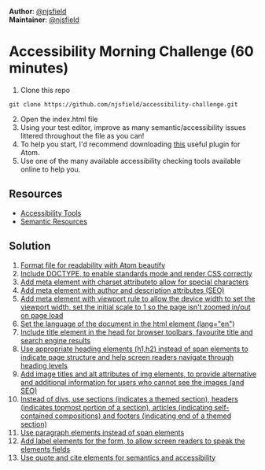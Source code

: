 **Author**: [@njsfield](https://github.com/njsfield)  
**Maintainer**: [@njsfield](https://github.com/njsfield)

# Accessibility Morning Challenge (60 minutes)

1. Clone this repo
```
git clone https://github.com/njsfield/accessibility-challenge.git
```

2. Open the index.html file
3. Using your test editor, improve as many semantic/accessibility issues littered throughout the file as you can!
4. To help you start, I'd recommend downloading [this](https://atom.io/packages/atom-beautify) useful plugin for Atom.
5. Use one of the many available accessibility checking tools available online to help you.

## Resources
- [Accessibility Tools](https://github.com/jsms90/web-accessibility/blob/master/tools-that-can-help.md)
- [Semantic Resources](https://github.com/foundersandcoders/master-reference/blob/master/coursebook/precourse/resources.md#semantic-hmtl)

## Solution

1. [Format file for readability with Atom beautify](https://www.granneman.com/webdev/coding/formatting-and-indenting-your-html/)
2. [Include DOCTYPE, to enable standards mode and render CSS correctly](http://reference.sitepoint.com/css/doctypesniffing)
3. [Add meta element with charset attributeto allow for special characters](https://www.w3.org/International/questions/qa-html-encoding-declarations.en)
4. [Add meta element with author and description attributes (SEO)](https://teamtreehouse.com/community/what-are-the-essential-meta-tags-i-should-be-using-in-every-project)
5. [Add meta element with viewport rule to allow the device width to set the viewport width, set the initial scale to 1 so the page isn't zoomed in/out on page load ](https://developer.mozilla.org/en/docs/Mozilla/Mobile/Viewport_meta_tag)
6. [Set the language of the document in the html element (lang="en")](https://www.w3.org/International/questions/qa-html-language-declarations)
7. [Include title element in the head for browser toolbars, favourite title and search engine results](https://www.codecademy.com/en/forum_questions/517b5fa9fdbfd72bac0026b2)
8. [Use appropriate heading elements (h1,h2) instead of span elements to indicate page structure and help screen readers navigate through heading levels](http://accessiblehtmlheadings.com/)
9. [Add image titles and alt attributes of img elements, to provide alternative and additional information for users who cannot see the images (and SEO)](https://www.searchenginejournal.com/image-alt-text-vs-image-title-whats-the-difference/)
10. [Instead of divs, use sections (indicates a themed section), headers (indicates topmost portion of a section), articles (indicating self-contained compositions) and footers (indicating end of a themed section)](http://www.hongkiat.com/blog/html-5-semantics/)
11. [Use paragraph elements instead of span elements](http://www.456bereastreet.com/archive/200903/use_the_p_element_to_create_paragraphs/)
12. [Add label elements for the form, to allow screen readers to speak the elements fields](https://developer.mozilla.org/en-US/docs/Learn/HTML/Forms/How_to_structure_an_HTML_form)
13. [Use quote and cite elements for semantics and accessibility](http://html5doctor.com/blockquote-q-cite/)
